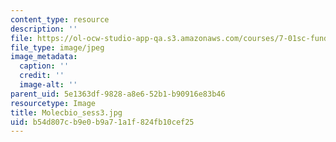 ```yaml
---
content_type: resource
description: ''
file: https://ol-ocw-studio-app-qa.s3.amazonaws.com/courses/7-01sc-fundamentals-of-biology-fall-2011/b54d807cb9e0b9a71a1f824fb10cef25_Molecbio_sess3.jpg
file_type: image/jpeg
image_metadata:
  caption: ''
  credit: ''
  image-alt: ''
parent_uid: 5e1363df-9828-a8e6-52b1-b90916e83b46
resourcetype: Image
title: Molecbio_sess3.jpg
uid: b54d807c-b9e0-b9a7-1a1f-824fb10cef25
---
```

